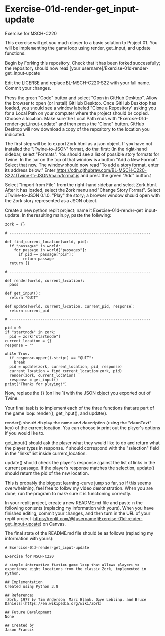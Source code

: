 # Exercise-01d-render-get_input-update

Exercise for MSCH-C220

This exercise will get you much closer to a basic solution to Project 01. You will be implementing the game loop using render, get_input, and update functions.

Begin by Forking this repository. Check that it has been forked successfully; the repository should now read [your username]/Exercise-01d-render-get_input-update

Edit the LICENSE and replace BL-MSCH-C220-S22 with your full name. Commit your changes.

Press the green "Code" button and select "Open in GitHub Desktop". Allow the browser to open (or install) GitHub Desktop. Once GitHub Desktop has loaded, you should see a window labeled "Clone a Repository" asking you for a Local Path on your computer where the project should be copied. Choose a location. Make sure the Local Path ends with "Exercise-01d-render-get_input-update" and then press the "Clone" button. GitHub Desktop will now download a copy of the repository to the location you indicated.

The first step will be to export Zork.html as a json object. If you have not installed the "JTwine-to-JSON" format, do that first: (In the right-hand sidebar, select "Formats". You should see a list of possible story formats for Twine. In the bar on the top of that window is a button "Add a New Format". Select that now. The window should now read "To add a story format, enter its address below." Enter https://cdn.githubraw.com/BL-MSCH-C220-S22/JTwine-to-JSON/main/format.js and press the green "Add" button.)

Select "Import from File" from the right-hand sidebar and select Zork.html. After it has loaded, select the Zork menu and "Change Story Format". Select JTwine-to-JSON 0.1.0. "Play" the story; a browser window should open with the Zork story represented as a JSON object. 

Create a new python replit project; name it Exercise-01d-render-get_input-update. In the resulting main.py, paste the following:
```
zork = {}

# ----------------------------------------------------------------

def find_current_location(world, pid):
  if "passages" in world:
    for passage in world["passages"]:
      if pid == passage["pid"]:
        return passage
  return {}

# ----------------------------------------------------------------

def render(world, current_location):
  pass

def get_input():
  return "QUIT"

def update(world, current_location, current_pid, response):
  return current_pid

# ----------------------------------------------------------------

pid = 0
if "startnode" in zork:
  pid = zork["startnode"]
current_location = {}
response = ""

while True:
  if response.upper().strip() == "QUIT":
    break
  pid = update(zork, current_location, pid, response)
  current_location = find_current_location(zork, pid)
  render(zork, current_location)
  response = get_input()
print("Thanks for playing!")
```

Now, replace the {} (on line 1) with the JSON object you exported out of Twine.

Your final task is to implement each of the three functions that are part of the game loop: render(), get_input(), and update().

render() should display the name and description (using the "cleanText" key) of the current location. You can choose to print out the player's options if you would like to.

get_input() should ask the player what they would like to do and return what the player types in response. If should correspond with the "selection" field in the "links" list inside current_location.

update() should check the player's response against the list of links in the current passage. If the player's response matches the selection, update() should return the pid of the new location.

This is probably the biggest learning-curve jump so far, so if this seems overwhelming, feel free to follow my video demonstration. When you are done, run the program to make sure it is functioning correctly.

In your replit project, create a new README.md file and paste in the following contents (replacing my information with yours). When you have finished editing, commit your changes, and then turn in the URL of your replit project (https://replit.com/@[username]/Exercise-01d-render-get_input-update) on Canvas.

The final state of the README.md file should be as follows (replacing my information with yours):
```
# Exercise-01d-render-get_input-update

Exercise for MSCH-C220

A simple interactive-fiction game loop that allows players to experience eight locations from the classic Zork, implemented in Python.

## Implementation
Created using Python 3.8

## References
[Zork, 1977 by Tim Anderson, Marc Blank, Dave Lebling, and Bruce Daniels](https://en.wikipedia.org/wiki/Zork)

## Future Development
None

## Created by
Jason Francis
```